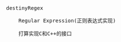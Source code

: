 <html>
<head>
    <title>destinyDB</title>
    <meta charset="GBK" content="text/html;charset=GBK" />
</head>
<body>
    <p>
        <pre>
destinyRegex<br />
    Regular Expression(正则表达式实现)<br />
    打算实现C和C++的接口<br />
    <br />
        </pre>
    </p>
</body>
</html>
